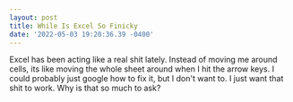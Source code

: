 ```yaml
--- 
layout: post 
title: While Is Excel So Finicky 
date: '2022-05-03 19:20:36.39 -0400' 
--- 
```

Excel has been acting like a real shit lately. Instead of moving me around cells, its like moving the whole 
sheet around when I hit the arrow keys. I could probably just google how to fix it, but I don't want to. I just 
want that shit to work. Why is that so much to ask? 
